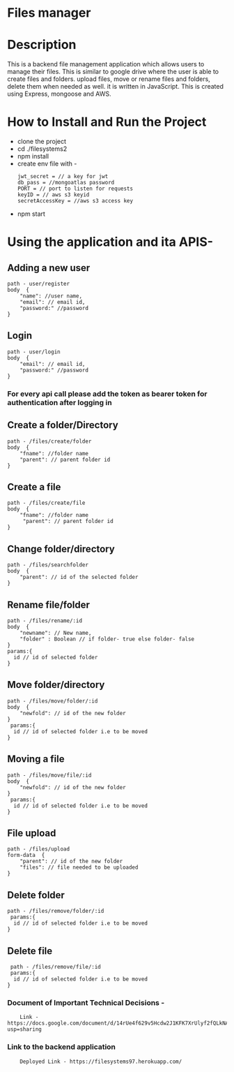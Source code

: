 # Files manager

# Description
This is a backend file management application which allows users to manage their files. This is similar to google drive where the user is able to create files and folders. upload files, move or rename files and folders, delete them when needed as well. it is written in JavaScript. This is created using Express, mongoose and AWS.

# How to Install and Run the Project
- clone the project
- cd ./filesystems2
- npm install
- create env file with - 
     ```
     jwt_secret = // a key for jwt
     db_pass = //mongoatlas password
     PORT = // port to listen for requests
     keyID = // aws s3 keyid
     secretAccessKey = //aws s3 access key
     ```
- npm start

# Using the application and ita APIS- 
  ## Adding a new user 
    path - user/register
    body  {
        "name": //user name,
        "email": // email id,
        "password:" //password
    }
  ## Login
    path - user/login
    body  {
        "email": // email id,
        "password:" //password
    }
 
  ### For every api call please add the token as bearer token for authentication after logging in
  
  ## Create a folder/Directory 
    path - /files/create/folder 
    body  {
        "fname": //folder name
        "parent": // parent folder id
    }
  
 ## Create a file 
    path - /files/create/file
    body  {
        "fname": //folder name
         "parent": // parent folder id
    }
    
 ## Change folder/directory
    path - /files/searchfolder
    body  {
        "parent": // id of the selected folder
    }
 ## Rename file/folder
    path - /files/rename/:id
    body  {
        "newname": // New name,
        "folder" : Boolean // if folder- true else folder- false
    }
    params:{
      id // id of selected folder
    }
 ## Move folder/directory
    path - /files/move/folder/:id 
    body  {
        "newfold": // id of the new folder 
    }
     params:{
      id // id of selected folder i.e to be moved
    }
 ## Moving a file 
    path - /files/move/file/:id 
    body  {
        "newfold": // id of the new folder 
    }
     params:{
      id // id of selected folder i.e to be moved
    }
    
 ## File upload 
    path - /files/upload 
    form-data  {
        "parent": // id of the new folder 
        "files": // file needed to be uploaded
    }
    
 ## Delete folder
    path - /files/remove/folder/:id 
     params:{
      id // id of selected folder i.e to be moved
    }
## Delete file
     path - /files/remove/file/:id 
     params:{
      id // id of selected folder i.e to be moved
    }

### Document of Important Technical Decisions -
        Link - https://docs.google.com/document/d/14rUe4f629v5Hcdw2J1KFK7XrUlyf2fQLkNA1moEMqSs/edit?usp=sharing

### Link to the backend application 
        Deployed Link - https://filesystems97.herokuapp.com/
